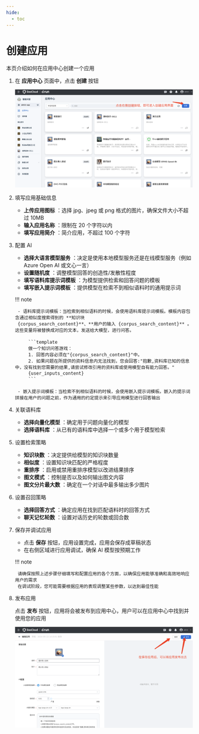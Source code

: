 ```yaml
---
hide:
  - toc
---
```


# 创建应用

本页介绍如何在应用中心创建一个应用

1. 在 **应用中心** 页面中，点击 **创建** 按钮

    ![应用中心](../../images/app-center.png)

2. 填写应用基础信息

    - **上传应用图标** ：选择 jpg、jpeg 或 png 格式的图片，确保文件大小不超过 10MB
    - **输入应用名称** ：限制在 20 个字符以内
    - **填写应用简介** ：简介应用，不超过 100 个字符

3. 配置 AI

    - **选择大语言模型服务** ：决定是使用本地模型服务还是在线模型服务（例如 Azure Open AI 或文心一言）
    - **设置随机度** ：调整模型回答的创造性/发散性程度
    - **填写语料库提示词模板** ：为模型提供检索和回答问题的模板
    - **填写嵌入提示词模板** ：提供模型在检索不到相似语料时的通用提示词

    !!! note

        - 语料库提示词模板：当检索到相似语料的时候，会使用语料库提示词模板。模板内容包含通过相似度搜索得到的 **知识块
        {corpus_search_content}**、**用户的输入 {corpus_search_content}** 。这些变量将被替换成对应的文本，发送给大模型，进行问答。

            ```template
            做一个知识问答游戏：
            1. 回答内容必须在"{corpus_search_content}"中。
            2. 如果问题在所提供的资料信息内无法找到，您会回答:"抱歉,资料库已知的信息中，没有找到您需要的结果,请尝试修改引用的资料库或使用模型自有能力回答。"
            {user_inputs_content}
            ```

        - 嵌入提示词模板：当检索不到相似语料的时候，会使用嵌入提示词模板。嵌入的提示词拼接在用户的问题之前，作为通用的约定提示来引导应用模型进行回答输出

5. 关联语料库

    - **选择向量化模型** ：确定用于问题向量化的模型
    - **选择语料库** ：从已有的语料库中选择一个或多个用于模型检索

6. 设置检索策略

    - **知识块数** ：决定提供给模型的知识块数量
    - **相似度** ：设置知识块匹配的严格程度
    - **重排序** ：启用或禁用重排序模型以改进结果排序
    - **图文模式** ：控制是否以及如何输出图文内容
    - **图文分片最大数** ：确定在一个对话中最多输出多少图片

7. 设置召回策略

    - **选择回答方式** ：确定应用在找到匹配语料时的回答方式
    - **聊天记忆轮数** ：设置对话历史的轮数或回合数

8. 保存并调试应用

    - 点击 **保存** 按钮，应用设置完成，应用会保存成草稿状态
    - 在右侧区域进行应用调试，确保 AI 模型按预期工作
      
    !!! note

        请确保按照上述步骤仔细填写和配置应用的各个方面，以确保应用能够准确和高效地响应用户的需求
        在调试阶段，您可能需要根据应用的表现调整某些参数，以达到最佳性能

9. 发布应用

    点击 **发布** 按钮，应用将会被发布到应用中心，用户可以在应用中心中找到并使用您的应用

    ![发布应用](images/publish-app.png)
